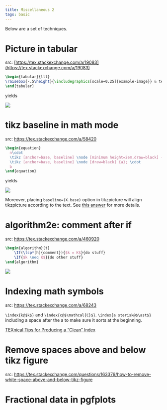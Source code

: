 ```yaml
---
title: Miscellaneous 2
tags: basic 
---
```

Below are a set of techniques.

# Picture in tabular 
src: [https://tex.stackexchange.com/a/19083](https://tex.stackexchange.com/a/19083)
```latex
\begin{tabular}{lll}
\raisebox{-.5\height}{\includegraphics[scale=0.25]{example-image}} & text & text\\
\end{tabular}
```

yields

![](https://i.stack.imgur.com/utPDd.png)

# tikz baseline in math mode
src: <https://tex.stackexchange.com/a/58420>

```latex
\begin{equation}
  n\cdot
  \tikz [anchor=base, baseline] \node [minimum height=2em,draw=black] {$m$}; \cdot
  \tikz [anchor=base, baseline] \node [draw=black] {a}; \cdot
  b
\end{equation}
```
yields

![](https://i.stack.imgur.com/7QkP3.png)

Moreover, placing `baseline=(X.base)` option in tikzpicture will align tikzpicture according to the text. See [this answer](https://tex.stackexchange.com/a/58284) for more details.

# algorithm2e: comment after if
src: <https://tex.stackexchange.com/a/460920>

```latex
\begin{algorithm}[t]
    \If(\tcp*[h]{comment}){$k = K$}{do stuff}
    \If{$k \neq K$}{do other stuff}
\end{algorithm}
```
![](https://i.stack.imgur.com/RWHMA.png)

# Indexing math symbols
src: <https://tex.stackexchange.com/a/68243>

`\index{k@$k$}` and `\index{c@$\mathcal{C}$}`. `\index{a sterisk@$\ast$}`
including a space after the a to make sure it sorts at the beginning.

[TEXnical Tips for Producing a “Clean” Index](https://www.ams.org/arc/tex/howto/index/0index-notes.pdf)

# Remove spaces above and below tikz figure

src: <https://tex.stackexchange.com/questions/163379/how-to-remove-white-space-above-and-below-tikz-figure>

# Fractional data in pgfplots